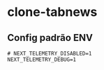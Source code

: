 # clone-tabnews

## Config padrão ENV

```text
# NEXT_TELEMETRY_DISABLED=1
NEXT_TELEMETRY_DEBUG=1
```
